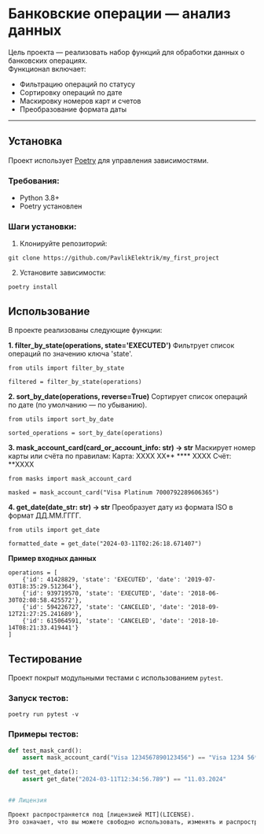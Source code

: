 # Банковские операции — анализ данных

Цель проекта — реализовать набор функций для обработки данных о банковских операциях.  
Функционал включает:
- Фильтрацию операций по статусу
- Сортировку операций по дате
- Маскировку номеров карт и счетов
- Преобразование формата даты

---

## Установка

Проект использует [Poetry](https://python-poetry.org/)  для управления зависимостями.

### Требования:
- Python 3.8+
- Poetry установлен

### Шаги установки:

1. Клонируйте репозиторий:
```
git clone https://github.com/PavlikElektrik/my_first_project
```
2. Установите зависимости:
```
poetry install
```

## Использование

В проекте реализованы следующие функции:

**1. filter_by_state(operations, state='EXECUTED')**
Фильтрует список операций по значению ключа 'state'.
```
from utils import filter_by_state

filtered = filter_by_state(operations)
```
**2. sort_by_date(operations, reverse=True)**
Сортирует список операций по дате (по умолчанию — по убыванию).
```
from utils import sort_by_date

sorted_operations = sort_by_date(operations)
```
**3. mask_account_card(card_or_account_info: str) -> str**
Маскирует номер карты или счёта по правилам:
Карта: XXXX XX** **** XXXX
Счёт: **XXXX
```
from masks import mask_account_card

masked = mask_account_card("Visa Platinum 7000792289606365")
```
**4. get_date(date_str: str) -> str**
Преобразует дату из формата ISO в формат ДД.ММ.ГГГГ.
```
from utils import get_date

formatted_date = get_date("2024-03-11T02:26:18.671407")
```
**Пример входных данных**
```
operations = [
    {'id': 41428829, 'state': 'EXECUTED', 'date': '2019-07-03T18:35:29.512364'},
    {'id': 939719570, 'state': 'EXECUTED', 'date': '2018-06-30T02:08:58.425572'},
    {'id': 594226727, 'state': 'CANCELED', 'date': '2018-09-12T21:27:25.241689'},
    {'id': 615064591, 'state': 'CANCELED', 'date': '2018-10-14T08:21:33.419441'}
]
```
## Тестирование

Проект покрыт модульными тестами с использованием `pytest`.

### Запуск тестов:
```
poetry run pytest -v
```

### Примеры тестов:
```python
def test_mask_card():
    assert mask_account_card("Visa 1234567890123456") == "Visa 1234 56** **** 3456"

def test_get_date():
    assert get_date("2024-03-11T12:34:56.789") == "11.03.2024"


## Лицензия

Проект распространяется под [лицензией MIT](LICENSE).  
Это означает, что вы можете свободно использовать, изменять и распространять код, даже в коммерческих целях, при условии сохранения уведомления об авторстве и лицензии.
